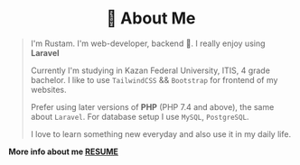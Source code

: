 <div align="center">
  
# 🧐 About Me
</div>


> I'm Rustam. I'm web-developer, backend :metal:. I really enjoy using **Laravel**
> 
> Currently I'm studying in Kazan Federal University, ITIS, 4 grade bachelor.
> I like to use `TailwindCSS` && `Bootstrap` for frontend of my websites.
> 
> Prefer using later versions of **PHP** (PHP 7.4 and above), the same about `Laravel`.
> For database setup I use `MySQL`, `PostgreSQL`.
> 
> I love to learn something new everyday and also use it in my daily life.

**More info about me [RESUME](https://belgorod.hh.ru/resume/5ebdcf7cff085362f90039ed1f46686f474930)**
<!--
**RustamjonUsmonov/RustamjonUsmonov** is a ✨ _special_ ✨ repository because its `README.md` (this file) appears on your GitHub profile.

